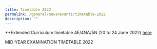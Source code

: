 ```yaml
---
title: Timetable 2022
permalink: /general/newsnevents/timetable-2022
description: ""
---
```

**Extended Curriculum timetable 4E/4NA/5N (20 to 24 June 2022) 
[here](/files/ExtendedCSTD.pdf)
  

  

MID-YEAR EXAMINATION TIMETABLE 2022